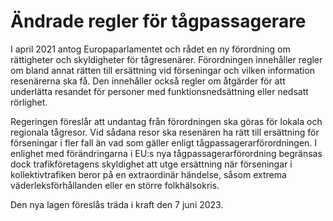# Ändrade regler för tågpassagerare

I april 2021 antog Europaparlamentet och rådet en ny förordning om rättigheter och skyldigheter för tågresenärer. Förordningen innehåller regler om bland annat rätten till ersättning vid förseningar och vilken information resenärerna ska få. Den innehåller också regler om åtgärder för att underlätta resandet för personer med funktionsnedsättning eller nedsatt rörlighet.

Regeringen föreslår att undantag från förordningen ska göras för lokala och regionala tågresor. Vid sådana resor ska resenären ha rätt till ersättning för förseningar i fler fall än vad som gäller enligt tågpassagerarförordningen. I enlighet med förändringarna i EU:s nya tågpassagerarförordning begränsas dock trafikföretagens skyldighet att utge ersättning när förseningar i kollektivtrafiken beror på en extraordinär händelse, såsom extrema väderleksförhållanden eller en större folkhälsokris.

Den nya lagen föreslås träda i kraft den 7 juni 2023\.
